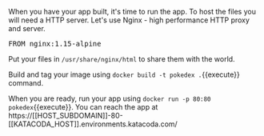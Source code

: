When you have your app built, it's time to run the app. To host the files you will need a HTTP server.
Let's use Nginx - high performance HTTP proxy and server.

<pre class="file" data-filename="Dockerfile" data-target="append">
FROM nginx:1.15-alpine
</pre>

Put your files in `/usr/share/nginx/html` to share them with the world.

Build and tag your image using `docker build -t pokedex .`{{execute}} command.

When you are ready, run your app using `docker run -p 80:80 pokedex`{{execute}}.
You can reach the app at https://[[HOST_SUBDOMAIN]]-80-[[KATACODA_HOST]].environments.katacoda.com/

